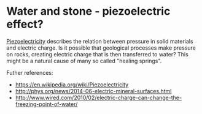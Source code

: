 # Water and stone - piezoelectric effect?

[Piezoelectricity](https://en.wikipedia.org/wiki/Piezoelectricity) describes the relation between pressure in solid materials and electric charge. Is it possible that geological processes make pressure on rocks, creating electric charge that is then transferred to water? This might be a natural cause of many so called "healing springs".


Futher references:

- https://en.wikipedia.org/wiki/Piezoelectricity
- http://phys.org/news/2014-06-electric-mineral-surfaces.html
- http://www.wired.com/2010/02/electric-charge-can-change-the-freezing-point-of-water/